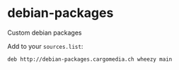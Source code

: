 debian-packages
===============
Custom debian packages

Add to your `sources.list`:
```
deb http://debian-packages.cargomedia.ch wheezy main
```
